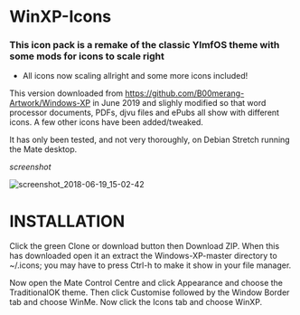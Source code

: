 # WinXP-Icons
### This icon pack is a remake of the classic YlmfOS theme with some mods for icons to scale right

- All icons now scaling allright and some more icons included!



This version downloaded from https://github.com/B00merang-Artwork/Windows-XP in June 2019 and slighly modified so that word processor documents, PDFs, djvu files and ePubs all show with different icons.  A few other icons have been added/tweaked.

It has only been tested, and not very thoroughly, on Debian Stretch running the Mate desktop.

*screenshot*

![screenshot_2018-06-19_15-02-42](https://github.com/ThePillenwerfer/Windows-XP/blob/master/Misc/Screenshot%20at%202019-06-16%2015-13-04.png)


# INSTALLATION

Click the green Clone or download button then Download ZIP.  When this has downloaded open it an extract the Windows-XP-master directory to ~/.icons; you may have to press Ctrl-h to make it show in your file manager.

Now open the Mate Control Centre and click Appearance and choose the TraditionalOK theme.  Then click Customise followed by the Window Border tab and choose WinMe.  Now click the Icons tab and choose WinXP.

